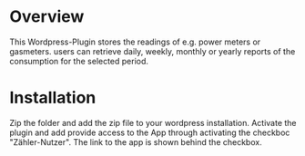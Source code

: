 # Overview
This Wordpress-Plugin stores the readings of e.g. power meters or gasmeters. users can retrieve daily, weekly, monthly or yearly reports of the consumption for the selected period.
# Installation
Zip the folder and add the zip file to your wordpress installation. Activate the plugin and add provide access to the App through activating the checkboc "Zähler-Nutzer".
The link to the app is shown behind the checkbox.
